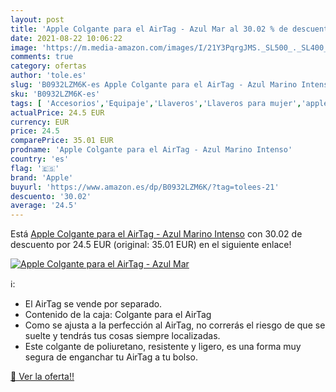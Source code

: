 ```yaml
---
layout: post
title: 'Apple Colgante para el AirTag - Azul Mar al 30.02 % de descuento'
date: 2021-08-22 10:06:22
image: 'https://m.media-amazon.com/images/I/21Y3PqrgJMS._SL500_._SL400_.jpg'
comments: true
category: ofertas
author: 'tole.es'
slug: 'B0932LZM6K-es Apple Colgante para el AirTag - Azul Marino Intenso'
sku: 'B0932LZM6K-es'
tags: [ 'Accesorios','Equipaje','Llaveros','Llaveros para mujer','apple', ]
actualPrice: 24.5 EUR
currency: EUR
price: 24.5
comparePrice: 35.01 EUR
prodname: 'Apple Colgante para el AirTag - Azul Marino Intenso'
country: 'es'
flag: '🇪🇸'
brand: 'Apple'
buyurl: 'https://www.amazon.es/dp/B0932LZM6K/?tag=tolees-21'
descuento: '30.02'
average: '24.5'
---
```


Está [Apple Colgante para el AirTag - Azul Marino Intenso](https://www.amazon.es/dp/B0932LZM6K/?tag=tolees-21) con 30.02 de descuento por 24.5 EUR (original: 35.01 EUR) en el siguiente enlace!

[![Apple Colgante para el AirTag - Azul Mar](https://m.media-amazon.com/images/I/21Y3PqrgJMS._SL500_._SL400_.jpg)](https://www.amazon.es/dp/B0932LZM6K/?tag=tolees-21)

ℹ️:

- El AirTag se vende por separado.
- Contenido de la caja: Colgante para el AirTag
- Como se ajusta a la perfección al AirTag, no correrás el riesgo de que se suelte y tendrás tus cosas siempre localizadas.
- Este colgante de poliuretano, resistente y ligero, es una forma muy segura de enganchar tu AirTag a tu bolso.

[🛒 Ver la oferta!!](https://www.amazon.es/dp/B0932LZM6K/?tag=tolees-21)
